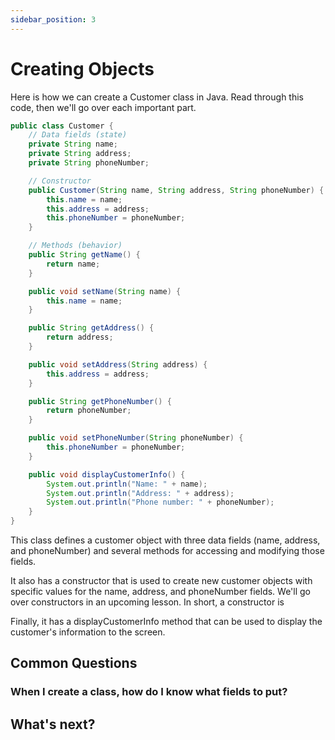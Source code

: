 ```yaml
---
sidebar_position: 3
---
```


# Creating Objects

Here is how we can create a Customer class in Java. Read through this code, then we'll go over each important part.

```java
public class Customer {
    // Data fields (state)
    private String name;
    private String address;
    private String phoneNumber;

    // Constructor
    public Customer(String name, String address, String phoneNumber) {
        this.name = name;
        this.address = address;
        this.phoneNumber = phoneNumber;
    }

    // Methods (behavior)
    public String getName() {
        return name;
    }

    public void setName(String name) {
        this.name = name;
    }

    public String getAddress() {
        return address;
    }

    public void setAddress(String address) {
        this.address = address;
    }

    public String getPhoneNumber() {
        return phoneNumber;
    }

    public void setPhoneNumber(String phoneNumber) {
        this.phoneNumber = phoneNumber;
    }

    public void displayCustomerInfo() {
        System.out.println("Name: " + name);
        System.out.println("Address: " + address);
        System.out.println("Phone number: " + phoneNumber);
    }
}

```

This class defines a customer object with three data fields (name, address, and phoneNumber) and several methods for accessing and modifying those fields. 

It also has a constructor that is used to create new customer objects with specific values for the name, address, and phoneNumber fields. We'll go over constructors in an upcoming lesson. In short, a constructor is

Finally, it has a displayCustomerInfo method that can be used to display the customer's information to the screen.

## Common Questions

### When I create a class, how do I know what fields to put?

## What's next?
